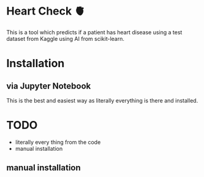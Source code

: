 # Heart Check 🫀
This is a tool which predicts if a patient has heart disease using a test dataset from Kaggle using AI from scikit-learn.

# Installation

## via Jupyter Notebook
This is the best and easiest way as literally everything is there and installed.

# TODO
- literally every thing from the code
- manual installation

## manual installation
